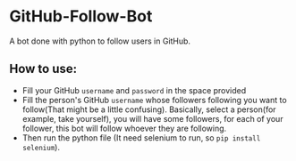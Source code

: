 # GitHub-Follow-Bot

A bot done with python to follow users in GitHub.


## How to use:

- Fill your GitHub `username` and `password` in the space provided
- Fill the person's GitHub `username` whose followers following you want to follow(That might be a little confusing). Basically, select a person(for example, take yourself), you will have some followers, for each of your follower, this bot will follow whoever they are following.
- Then run the python file (It need selenium to run, so `pip install selenium`).
